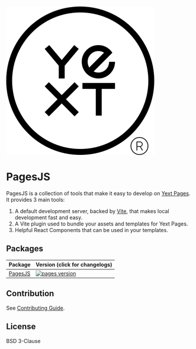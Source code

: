 ![Yext](./yext.svg)

# PagesJS

PagesJS is a collection of tools that make it easy to develop on [Yext Pages](https://www.yext.com/platform/pages). It provides 3 main tools:

1. A default development server, backed by [Vite](https://vitejs.dev/), that makes local development fast and easy.
1. A Vite plugin used to bundle your assets and templates for Yext Pages.
1. Helpful React Components that can be used in your templates.

## Packages

| Package      | Version (click for changelogs)  |
| ----------- | ----------- |
| [PagesJS](packages/pages) | [![pages version](https://img.shields.io/npm/v/@yext/pages.svg?label=%20&color=blue)](packages/pages/CHANGELOG.md) |

## Contribution

See [Contributing Guide](https://github.com/yext/pages/blob/main/CONTRIBUTING.md).

## License

BSD 3-Clause
